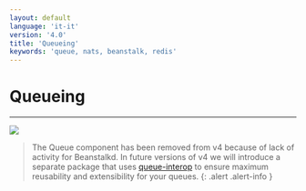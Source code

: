 ```yaml
---
layout: default
language: 'it-it'
version: '4.0'
title: 'Queueing'
keywords: 'queue, nats, beanstalk, redis'
---
```


# Queueing

* * *

![](/assets/images/document-status-stable-success.svg)

> The Queue component has been removed from v4 because of lack of activity for Beanstalkd. In future versions of v4 we will introduce a separate package that uses [queue-interop](https://github.com/queue-interop) to ensure maximum reusability and extensibility for your queues.
{: .alert .alert-info }